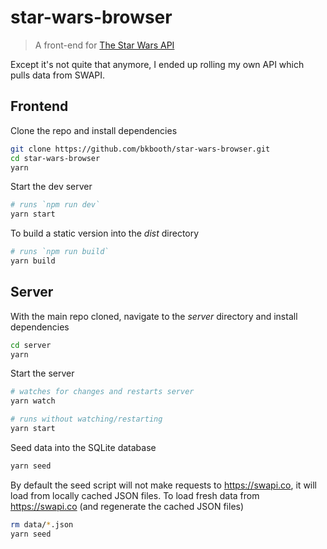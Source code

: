 # star-wars-browser

> A front-end for [The Star Wars API](https://swapi.co/)

Except it's not quite that anymore,
I ended up rolling my own API which pulls data from SWAPI.

## Frontend

Clone the repo and install dependencies

``` bash
git clone https://github.com/bkbooth/star-wars-browser.git
cd star-wars-browser
yarn
```

Start the dev server

``` bash
# runs `npm run dev`
yarn start
```

To build a static version into the _dist_ directory

``` bash
# runs `npm run build`
yarn build
```

## Server

With the main repo cloned, navigate to the _server_ directory and install dependencies

``` bash
cd server
yarn
```

Start the server

``` bash
# watches for changes and restarts server
yarn watch

# runs without watching/restarting
yarn start
```

Seed data into the SQLite database

``` bash
yarn seed
```

By default the seed script will not make requests to https://swapi.co,
it will load from locally cached JSON files.
To load fresh data from https://swapi.co (and regenerate the cached JSON files)

``` bash
rm data/*.json
yarn seed
```
